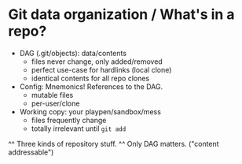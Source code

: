 # Git data organization / What's in a repo?

* DAG (.git/objects): data/contents
    * files never change, only added/removed
    * perfect use-case for hardlinks (local clone)
    * identical contents for all repo clones
* Config: Mnemonics! References to the DAG.
    * mutable files
    * per-user/clone
* Working copy: your playpen/sandbox/mess
    * files frequently change
    * totally irrelevant until `git add`

^^ Three kinds of repository stuff. ^^
   Only DAG matters. ("content addressable")
